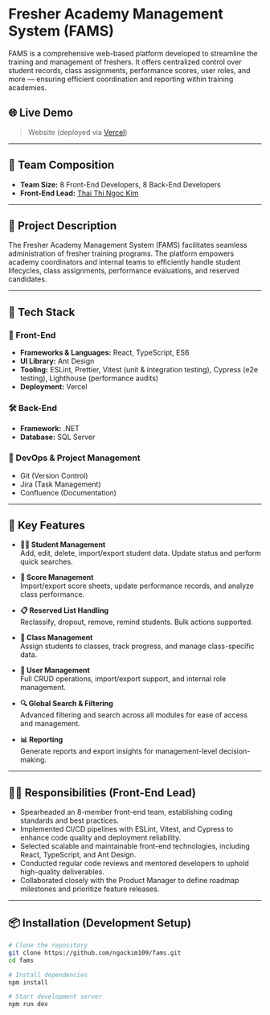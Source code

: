 # Fresher Academy Management System (FAMS)

FAMS is a comprehensive web-based platform developed to streamline the training and management of freshers. It offers centralized control over student records, class assignments, performance scores, user roles, and more — ensuring efficient coordination and reporting within training academies.

## 🌐 Live Demo

> Website (deployed via [Vercel](https://student-management-system-git-main-hnam-truongs-projects.vercel.app))

---

## 👥 Team Composition

- **Team Size:** 8 Front-End Developers, 8 Back-End Developers
- **Front-End Lead:** [Thai Thi Ngoc Kim](https://kim-thai-thi-ngoc.vercel.app/)

---

## 🧠 Project Description

The Fresher Academy Management System (FAMS) facilitates seamless administration of fresher training programs. The platform empowers academy coordinators and internal teams to efficiently handle student lifecycles, class assignments, performance evaluations, and reserved candidates.

---

## 🚀 Tech Stack

### 🔧 Front-End

- **Frameworks & Languages:** React, TypeScript, ES6
- **UI Library:** Ant Design
- **Tooling:** ESLint, Prettier, Vitest (unit & integration testing), Cypress (e2e testing), Lighthouse (performance audits)
- **Deployment:** Vercel

### 🛠️ Back-End

- **Framework:** .NET
- **Database:** SQL Server

### 🧰 DevOps & Project Management

- Git (Version Control)
- Jira (Task Management)
- Confluence (Documentation)

---

## 🧩 Key Features

- **👨‍🎓 Student Management**  
  Add, edit, delete, import/export student data. Update status and perform quick searches.

- **📝 Score Management**  
  Import/export score sheets, update performance records, and analyze class performance.

- **📋 Reserved List Handling**  
  Reclassify, dropout, remove, remind students. Bulk actions supported.

- **🏫 Class Management**  
  Assign students to classes, track progress, and manage class-specific data.

- **👤 User Management**  
  Full CRUD operations, import/export support, and internal role management.

- **🔍 Global Search & Filtering**  
  Advanced filtering and search across all modules for ease of access and management.

- **📊 Reporting**  
  Generate reports and export insights for management-level decision-making.

---

## 👨‍💼 Responsibilities (Front-End Lead)

- Spearheaded an 8-member front-end team, establishing coding standards and best practices.
- Implemented CI/CD pipelines with ESLint, Vitest, and Cypress to enhance code quality and deployment reliability.
- Selected scalable and maintainable front-end technologies, including React, TypeScript, and Ant Design.
- Conducted regular code reviews and mentored developers to uphold high-quality deliverables.
- Collaborated closely with the Product Manager to define roadmap milestones and prioritize feature releases.

---

## 📦 Installation (Development Setup)

```bash
# Clone the repository
git clone https://github.com/ngockim109/fams.git
cd fams

# Install dependencies
npm install

# Start development server
npm run dev
